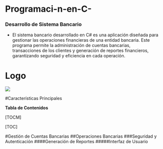 # Programaci-n-en-C-
### Desarrollo de Sistema Bancario

- El sistema bancario desarrollado en C# es una aplicación diseñada para gestionar las operaciones financieras de una entidad bancaria. Este programa permite la administración de cuentas bancarias, transacciones de los clientes y generación de reportes financieros, garantizando seguridad y eficiencia en cada operación.

# Logo

![](https://cdn-icons-png.flaticon.com/512/10963/10963585.png)

#Características Principales


**Tabla de Contenidos**

[TOCM]

[TOC]

#Gestión de Cuentas Bancarias
##Operaciones Bancarias
###Seguridad y Autenticación
####Generación de Reportes
#####Interfaz de Usuario


